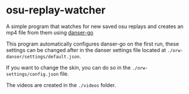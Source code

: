 # osu-replay-watcher

A simple program that watches for new saved osu replays and creates an mp4 file from them using [danser-go](https://github.com/Wieku/danser-go)

This program automatically configures danser-go on the first run, these settings can be changed after in the danser settings file located at `./orw-danser/settings/default.json`.

If you want to change the skin, you can do so in the `./orw-settings/config.json` file.

The videos are created in the `./videos` folder.
